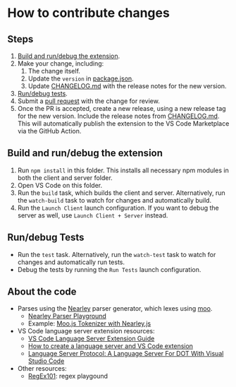 # How to contribute changes

## Steps

1. [Build and run/debug the extension](#build-and-rundebug-the-extension).
2. Make your change, including:
    1. The change itself.
    2. Update the `version` in [package.json](package.json).
    3. Update [CHANGELOG.md](CHANGELOG.md) with the release notes for the new version.
3. [Run/debug tests](#rundebug-tests).
4. Submit a [pull request](https://github.com/harrisont/fastbuild-vscode/pulls) with the change for review.
5. Once the PR is accepted, create a new release, using a new release tag for the new version. Include the release notes from [CHANGELOG.md](CHANGELOG.md). This will automatically publish the extension to the VS Code Marketplace via the GitHub Action.

## Build and run/debug the extension

1. Run `npm install` in this folder. This installs all necessary npm modules in both the client and server folder.
2. Open VS Code on this folder.
3. Run the `build` task, which builds the client and server. Alternatively, run the `watch-build` task to watch for changes and automatically build.
4. Run the `Launch Client` launch configuration. If you want to debug the server as well, use `Launch Client + Server` instead.

## Run/debug Tests

* Run the `test` task. Alternatively, run the `watch-test` task to watch for changes and automatically run tests.
* Debug the tests by running the `Run Tests` launch configuration.

## About the code

* Parses using the [Nearley](https://nearley.js.org/) parser generator, which lexes using [moo](https://github.com/no-context/moo).
    * [Nearley Parser Playground](https://omrelli.ug/nearley-playground/)
    * Example: [Moo.js Tokenizer with Nearley.js](https://www.youtube.com/watch?v=GP91_duEmk8)
* VS Code language server extension resources:
    * [VS Code Language Server Extension Guide](https://code.visualstudio.com/api/language-extensions/language-server-extension-guide)
    * [How to create a language server and VS Code extension](https://github.com/donaldpipowitch/how-to-create-a-language-server-and-vscode-extension)
    * [Language Server Protocol: A Language Server For DOT With Visual Studio Code](https://tomassetti.me/language-server-dot-visual-studio/)
* Other resources:
    * [RegEx101](https://regex101.com/): regex playgound
